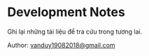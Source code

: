 # Development Notes

Ghi lại những tài liệu để tra cứu trong tương lai.

Author:
vanduy19082018@gmail.com